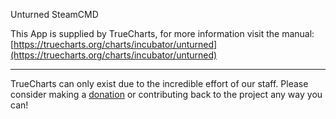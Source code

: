 Unturned SteamCMD

This App is supplied by TrueCharts, for more information visit the manual: [https://truecharts.org/charts/incubator/unturned](https://truecharts.org/charts/incubator/unturned)

---

TrueCharts can only exist due to the incredible effort of our staff.
Please consider making a [donation](https://truecharts.org/sponsor) or contributing back to the project any way you can!
